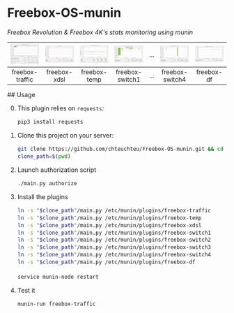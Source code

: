 # Freebox-OS-munin
*Freebox Revolution & Freebox 4K's stats monitoring using munin*

| ![freebox-traffic](doc/freebox_traffic-day.png) | ![freebox-xdsl](doc/freebox_xdsl-day.png) | ![freebox-temp](doc/freebox_temp-day.png) | ![freebox-switch1](doc/freebox_switch1-day.png) | ... | ![freebox-switch4](doc/freebox_switch4-day.png) | ![freebox-switch4](doc/freebox_df-day.png) |
|:---:|:---:|:---:|:---:|:---:|:---:|:---:|
| freebox-traffic | freebox-xdsl | freebox-temp | freebox-switch1 | ... | freebox-switch4 | freebox-df |

## Usage

0. This plugin relies on `requests`:

    ```bash
    pip3 install requests
    ```

1. Clone this project on your server:
    
    ```bash
    git clone https://github.com/chteuchteu/Freebox-OS-munin.git && cd Freebox-OS-munin
    clone_path=$(pwd)
    ```

2. Launch authorization script

    ```bash
    ./main.py authorize
    ```

3. Install the plugins

    ```bash
    ln -s "$clone_path"/main.py /etc/munin/plugins/freebox-traffic
    ln -s "$clone_path"/main.py /etc/munin/plugins/freebox-temp
    ln -s "$clone_path"/main.py /etc/munin/plugins/freebox-xdsl
    ln -s "$clone_path"/main.py /etc/munin/plugins/freebox-switch1
    ln -s "$clone_path"/main.py /etc/munin/plugins/freebox-switch2
    ln -s "$clone_path"/main.py /etc/munin/plugins/freebox-switch3
    ln -s "$clone_path"/main.py /etc/munin/plugins/freebox-switch4
    ln -s "$clone_path"/main.py /etc/munin/plugins/freebox-df
    
    service munin-node restart
    ```

4. Test it

    ```
    munin-run freebox-traffic
    ```
